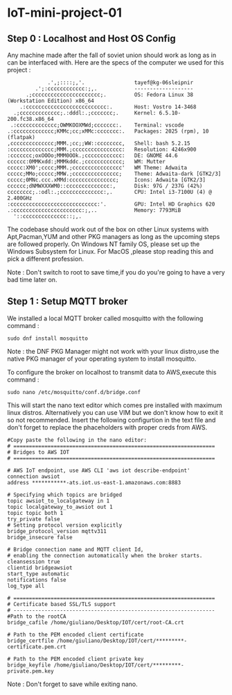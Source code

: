 # IoT-mini-project-01

## Step 0 : Localhost and Host OS Config

Any machine made after the fall of soviet union should work as long as in can be interfaced with. Here are the specs of the computer we used for this project : 

```
             .',;::::;,'.                tayef@kg-06sleipnir 
         .';:cccccccccccc:;,.            ------------------- 
      .;cccccccccccccccccccccc;.         OS: Fedora Linux 38 (Workstation Edition) x86_64 
    .:cccccccccccccccccccccccccc:.       Host: Vostro 14-3468 
  .;ccccccccccccc;.:dddl:.;ccccccc;.     Kernel: 6.5.10-200.fc38.x86_64 
 .:ccccccccccccc;OWMKOOXMWd;ccccccc:.    Terminal: vscode 
.:ccccccccccccc;KMMc;cc;xMMc:ccccccc:.   Packages: 2025 (rpm), 10 (flatpak) 
,cccccccccccccc;MMM.;cc;;WW::cccccccc,   Shell: bash 5.2.15 
:cccccccccccccc;MMM.;cccccccccccccccc:   Resolution: 4246x900
:ccccccc;oxOOOo;MMM0OOk.;cccccccccccc:   DE: GNOME 44.6 
cccccc:0MMKxdd:;MMMkddc.;cccccccccccc;   WM: Mutter 
ccccc:XM0';cccc;MMM.;cccccccccccccccc'   WM Theme: Adwaita 
ccccc;MMo;ccccc;MMW.;ccccccccccccccc;    Theme: Adwaita-dark [GTK2/3] 
ccccc;0MNc.ccc.xMMd:ccccccccccccccc;     Icons: Adwaita [GTK2/3] 
cccccc;dNMWXXXWM0::cccccccccccccc:,      Disk: 97G / 237G (42%)
cccccccc;.:odl:.;cccccccccccccc:,.       CPU: Intel i3-7100U (4) @ 2.400GHz 
:cccccccccccccccccccccccccccc:'.         GPU: Intel HD Graphics 620 
.:cccccccccccccccccccccc:;,..            Memory: 7793MiB 
  '::cccccccccccccc::;,.
```

The codebase should work out of the box on other Linux systems with Apt,Pacman,YUM and other PKG managers as long as the upcoming steps are followed properly. On Windows NT family OS, please set up the Windows Subsystem for Linux. For MacOS ,please stop reading this and pick a different profession.

Note : Don't switch to root to save time,if you do you're going to have a very bad time later on.

## Step 1 : Setup MQTT broker

We installed a local MQTT broker called mosquitto with the following command :

```
sudo dnf install mosquitto
```

Note : the DNF PKG Manager might not work with your linux distro,use the native PKG manager of your operating system to install mosquitto.

To configure the broker on localhost to transmit data to AWS,execute this command :

```
sudo nano /etc/mosquitto/conf.d/bridge.conf
```

This will start the nano text editor which comes pre installed with maximum linux distros. Alternatively you can use VIM but we don't know how to exit it so not recommended. Insert the following configurtion in the text file and don't forget to replace the phaceholders with proper creds from AWS.

```
#Copy paste the following in the nano editor:
# =================================================================
# Bridges to AWS IOT
# =================================================================

# AWS IoT endpoint, use AWS CLI 'aws iot describe-endpoint'
connection awsiot
address ***********-ats.iot.us-east-1.amazonaws.com:8883

# Specifying which topics are bridged
topic awsiot_to_localgateway in 1
topic localgateway_to_awsiot out 1
topic topic both 1
try_private false
# Setting protocol version explicitly
bridge_protocol_version mqttv311
bridge_insecure false

# Bridge connection name and MQTT client Id,
# enabling the connection automatically when the broker starts.
cleansession true
clientid bridgeawsiot
start_type automatic
notifications false
log_type all

# =================================================================
# Certificate based SSL/TLS support
# -----------------------------------------------------------------
#Path to the rootCA
bridge_cafile /home/giuliano/Desktop/IOT/cert/root-CA.crt

# Path to the PEM encoded client certificate
bridge_certfile /home/giuliano/Desktop/IOT/cert/*********-certificate.pem.crt

# Path to the PEM encoded client private key
bridge_keyfile /home/giuliano/Desktop/IOT/cert/*********-private.pem.key
```

Note : Don't forget to save while exiting nano.